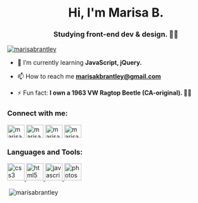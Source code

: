 <h1 align="center">Hi, I'm Marisa B.</h1>
<h3 align="center">Studying front-end dev & design. 👩‍💻</h3>

<p align="left"> <a href="https://twitter.com/marisabrantley" target="blank"><img src="https://img.shields.io/twitter/follow/marisabrantley?logo=twitter&style=for-the-badge" alt="marisabrantley" /></a> </p>

- 🌱 I’m currently learning **JavaScript, jQuery.**

- 📫 How to reach me **marisakbrantley@gmail.com**

- ⚡ Fun fact: **I own a 1963 VW Ragtop Beetle (CA-original). 🤙🏻**

<h3 align="left">Connect with me:</h3>
<p align="left">
<a href="https://codepen.io/marisab" target="blank"><img align="center" src="https://cdn.jsdelivr.net/npm/simple-icons@3.0.1/icons/codepen.svg" alt="marisab" height="30" width="40" /></a>
<a href="https://twitter.com/marisabrantley" target="blank"><img align="center" src="https://cdn.jsdelivr.net/npm/simple-icons@3.0.1/icons/twitter.svg" alt="marisabrantley" height="30" width="40" /></a>
<a href="https://fb.com/marisa.marlowbrantley" target="blank"><img align="center" src="https://cdn.jsdelivr.net/npm/simple-icons@3.0.1/icons/facebook.svg" alt="marisa.marlowbrantley" height="30" width="40" /></a>
<a href="https://instagram.com/marisab_oc" target="blank"><img align="center" src="https://cdn.jsdelivr.net/npm/simple-icons@3.0.1/icons/instagram.svg" alt="marisab_oc" height="30" width="40" /></a>
</p>

<h3 align="left">Languages and Tools:</h3>
<p align="left"> <a href="https://www.w3schools.com/css/" target="_blank"> <img src="https://devicons.github.io/devicon/devicon.git/icons/css3/css3-original-wordmark.svg" alt="css3" width="40" height="40"/> </a> <a href="https://www.w3.org/html/" target="_blank"> <img src="https://devicons.github.io/devicon/devicon.git/icons/html5/html5-original-wordmark.svg" alt="html5" width="40" height="40"/> </a> <a href="https://developer.mozilla.org/en-US/docs/Web/JavaScript" target="_blank"> <img src="https://devicons.github.io/devicon/devicon.git/icons/javascript/javascript-original.svg" alt="javascript" width="40" height="40"/> </a> <a href="https://www.photoshop.com/en" target="_blank"> <img src="https://devicons.github.io/devicon/devicon.git/icons/photoshop/photoshop-plain.svg" alt="photoshop" width="40" height="40"/> </a> </p>

<p>&nbsp;<img align="center" src="https://github-readme-stats.vercel.app/api?username=marisabrantley&show_icons=true&locale=en" alt="marisabrantley" /></p>

